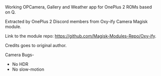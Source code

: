 Working OPCamera, Gallery and Weather app for OnePlus 2 ROMs based on Q.

Extracted by OnePlus 2 Discord members from Oxy-ify Camera Magisk module.

Link to the module repo:
https://github.com/Magisk-Modules-Repo/Oxy-ify.

Credits goes to original author.

Camera Bugs-
- No HDR
- No slow-motion


